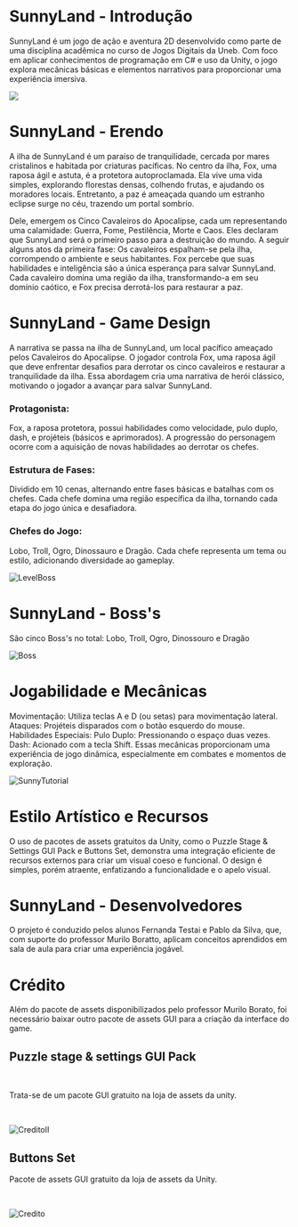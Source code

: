 # SunnyLand - Introdução

SunnyLand é um jogo de ação e aventura 2D desenvolvido como parte de uma disciplina acadêmica no curso de Jogos Digitais da Uneb. Com foco em aplicar conhecimentos de programação em C# e uso da Unity, o jogo explora mecânicas básicas e elementos narrativos para proporcionar uma experiência imersiva.
  
  
  <img src="https://cdn.discordapp.com/attachments/1304031046139904020/1312467511119450173/Captura_de_tela_2024-11-30_141156.png?ex=674deb9f&is=674c9a1f&hm=747f62287d5cb73fe6ea6a7b6a2a101623411ba149609f6c167e78a3a680697e&" heigth:2px>
 

# SunnyLand - Erendo 

A ilha de SunnyLand é um paraíso de tranquilidade, cercada por mares cristalinos e habitada por criaturas pacíficas. No centro da ilha, Fox, uma raposa ágil e astuta, é a protetora autoproclamada. Ela vive uma vida simples, explorando florestas densas, colhendo frutas, e ajudando os moradores locais. Entretanto, a paz é ameaçada quando um estranho eclipse surge no céu, trazendo um portal sombrio. <br> 

Dele, emergem os Cinco Cavaleiros do Apocalipse, cada um representando uma calamidade: Guerra, Fome, Pestilência, Morte e Caos. Eles declaram que SunnyLand será o primeiro passo para a destruição do mundo. A seguir alguns atos da primeira fase: Os cavaleiros espalham-se pela ilha, corrompendo o ambiente e seus habitantes. Fox percebe que suas habilidades e inteligência são a única esperança para salvar SunnyLand. Cada cavaleiro domina uma região da ilha, transformando-a em seu domínio caótico, e Fox precisa derrotá-los para restaurar a paz.

# SunnyLand - Game Design

A narrativa se passa na ilha de SunnyLand, um local pacífico ameaçado pelos Cavaleiros do Apocalipse. O jogador controla Fox, uma raposa ágil que deve enfrentar desafios para derrotar os cinco cavaleiros e restaurar a tranquilidade da ilha. Essa abordagem cria uma narrativa de herói clássico, motivando o jogador a avançar para salvar SunnyLand.

<h3>Protagonista:</h3>
Fox, a raposa protetora, possui habilidades como velocidade, pulo duplo, dash, e projéteis (básicos e aprimorados).
A progressão do personagem ocorre com a aquisição de novas habilidades ao derrotar os chefes.

<h3>Estrutura de Fases:</h3>
Dividido em 10 cenas, alternando entre fases básicas e batalhas com os chefes.
Cada chefe domina uma região específica da ilha, tornando cada etapa do jogo única e desafiadora.

<h3>Chefes do Jogo:</h3>
Lobo, Troll, Ogro, Dinossauro e Dragão.
Cada chefe representa um tema ou estilo, adicionando diversidade ao gameplay.

![LevelBoss](https://github.com/user-attachments/assets/66a02779-a172-4684-9c8e-296970c0404f)

# SunnyLand - Boss's

São cinco Boss's no total: Lobo, Troll, Ogro, Dinossouro e Dragão <br>

![Boss](https://github.com/user-attachments/assets/48ea2245-ad31-46b3-a973-7265cc7edabb)

# Jogabilidade e Mecânicas

Movimentação: Utiliza teclas A e D (ou setas) para movimentação lateral.
Ataques: Projéteis disparados com o botão esquerdo do mouse.
Habilidades Especiais:
Pulo Duplo: Pressionando o espaço duas vezes.
Dash: Acionado com a tecla Shift.
Essas mecânicas proporcionam uma experiência de jogo dinâmica, especialmente em combates e momentos de exploração.

![SunnyTutorial](https://github.com/user-attachments/assets/720a8a32-beb6-43a1-b3d0-43c67bc4173e)

# Estilo Artístico e Recursos
O uso de pacotes de assets gratuitos da Unity, como o Puzzle Stage & Settings GUI Pack e Buttons Set, demonstra uma integração eficiente de recursos externos para criar um visual coeso e funcional.
O design é simples, porém atraente, enfatizando a funcionalidade e o apelo visual.

# SunnyLand - Desenvolvedores

O projeto é conduzido pelos alunos Fernanda Testai e Pablo da Silva, que, com suporte do professor Murilo Boratto, aplicam conceitos aprendidos em sala de aula para criar uma experiência jogável.

# Crédito

Além do pacote de assets disponibilizados pelo professor Murilo Borato, foi necessário baixar outro pacote de assets GUI para a criação da interface do game. 
<h2>Puzzle stage & settings GUI Pack</h2><br>
<p>Trata-se de um pacote GUI gratuito na loja de assets da unity.</p><br>

![CreditoII](https://github.com/user-attachments/assets/edbfd8d0-e001-4cc1-b8a3-5f408dc5592f)

<h2>Buttons Set</h2>
<p>Pacote de assets GUI gratuito da loja de assets da Unity.</p><br>

![Credito](https://github.com/user-attachments/assets/656e6623-5e9c-4687-8b1c-96c8444881dd)





  

